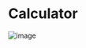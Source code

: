 # Calculator
![image](https://user-images.githubusercontent.com/83989537/174150263-240e2c0f-e370-4cc4-9a61-832e62991055.png)
